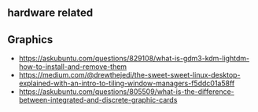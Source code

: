 ## hardware related

## Graphics
- https://askubuntu.com/questions/829108/what-is-gdm3-kdm-lightdm-how-to-install-and-remove-them
- https://medium.com/@drewthejedi/the-sweet-sweet-linux-desktop-explained-with-an-intro-to-tiling-window-managers-f5ddc01a58ff
- https://askubuntu.com/questions/805509/what-is-the-difference-between-integrated-and-discrete-graphic-cards